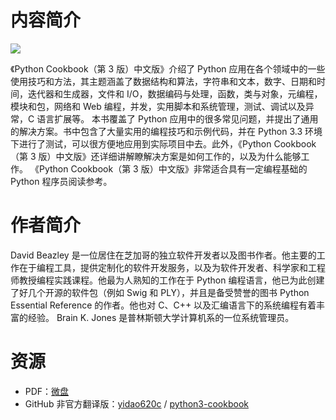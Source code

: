 # 内容简介

![](http://img3x7.ddimg.cn/25/19/23690527-1_u_2.jpg)

《Python Cookbook（第 3 版）中文版》介绍了 Python 应用在各个领域中的一些使用技巧和方法，其主题涵盖了数据结构和算法，字符串和文本，数字、日期和时间，迭代器和生成器，文件和 I/O，数据编码与处理，函数，类与对象，元编程，模块和包，网络和 Web 编程，并发，实用脚本和系统管理，测试、调试以及异常，C 语言扩展等。
本书覆盖了 Python 应用中的很多常见问题，并提出了通用的解决方案。书中包含了大量实用的编程技巧和示例代码，并在 Python 3.3 环境下进行了测试，可以很方便地应用到实际项目中去。此外，《Python Cookbook（第 3 版）中文版》还详细讲解瞭解决方案是如何工作的，以及为什么能够工作。
《Python Cookbook（第 3 版）中文版》非常适合具有一定编程基础的 Python 程序员阅读参考。

# 作者简介

David Beazley 是一位居住在芝加哥的独立软件开发者以及图书作者。他主要的工作在于编程工具，提供定制化的软件开发服务，以及为软件开发者、科学家和工程师教授编程实践课程。他最为人熟知的工作在于 Python 编程语言，他已为此创建了好几个开源的软件包（例如 Swig 和 PLY），并且是备受赞誉的图书 Python Essential Reference 的作者。他也对 C、C++ 以及汇编语言下的系统编程有着丰富的经验。
Brain K. Jones 是普林斯顿大学计算机系的一位系统管理员。

# 资源

* PDF：[微盘](http://vdisk.weibo.com/s/aQrMod2aw-vi7)
* GitHub 非官方翻译版：[yidao620c](https://github.com/yidao620c) / [python3-cookbook](https://github.com/yidao620c/python3-cookbook)
